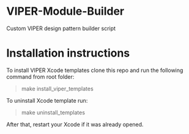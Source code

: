 # VIPER-Module-Builder
Custom VIPER design pattern builder script

# Installation instructions

To install VIPER Xcode templates clone this repo and run the following command from root folder:

> make install_viper_templates

To uninstall Xcode template run:

> make uninstall_templates

After that, restart your Xcode if it was already opened.
